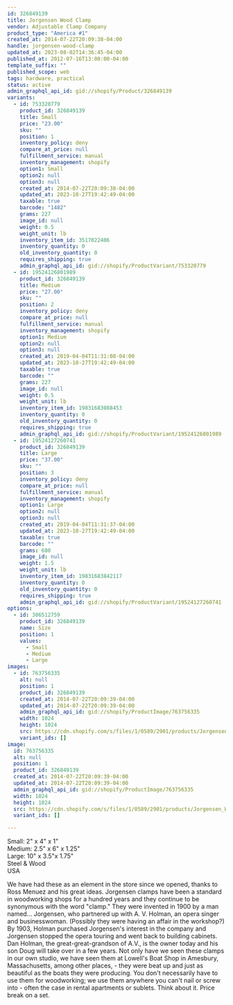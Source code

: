 ```yaml
---
id: 326849139
title: Jorgensen Wood Clamp
vendor: Adjustable Clamp Company
product_type: "America #1"
created_at: 2014-07-22T20:09:38-04:00
handle: jorgensen-wood-clamp
updated_at: 2023-08-02T14:36:45-04:00
published_at: 2012-07-16T13:00:00-04:00
template_suffix: ""
published_scope: web
tags: hardware, practical
status: active
admin_graphql_api_id: gid://shopify/Product/326849139
variants:
  - id: 753320779
    product_id: 326849139
    title: Small
    price: "23.00"
    sku: ""
    position: 1
    inventory_policy: deny
    compare_at_price: null
    fulfillment_service: manual
    inventory_management: shopify
    option1: Small
    option2: null
    option3: null
    created_at: 2014-07-22T20:09:38-04:00
    updated_at: 2023-10-27T19:42:49-04:00
    taxable: true
    barcode: "1482"
    grams: 227
    image_id: null
    weight: 0.5
    weight_unit: lb
    inventory_item_id: 3517022406
    inventory_quantity: 0
    old_inventory_quantity: 0
    requires_shipping: true
    admin_graphql_api_id: gid://shopify/ProductVariant/753320779
  - id: 19524126801989
    product_id: 326849139
    title: Medium
    price: "27.00"
    sku: ""
    position: 2
    inventory_policy: deny
    compare_at_price: null
    fulfillment_service: manual
    inventory_management: shopify
    option1: Medium
    option2: null
    option3: null
    created_at: 2019-04-04T11:31:08-04:00
    updated_at: 2023-10-27T19:42:49-04:00
    taxable: true
    barcode: ""
    grams: 227
    image_id: null
    weight: 0.5
    weight_unit: lb
    inventory_item_id: 19831683088453
    inventory_quantity: 0
    old_inventory_quantity: 0
    requires_shipping: true
    admin_graphql_api_id: gid://shopify/ProductVariant/19524126801989
  - id: 19524127260741
    product_id: 326849139
    title: Large
    price: "37.00"
    sku: ""
    position: 3
    inventory_policy: deny
    compare_at_price: null
    fulfillment_service: manual
    inventory_management: shopify
    option1: Large
    option2: null
    option3: null
    created_at: 2019-04-04T11:31:37-04:00
    updated_at: 2023-10-27T19:42:49-04:00
    taxable: true
    barcode: ""
    grams: 680
    image_id: null
    weight: 1.5
    weight_unit: lb
    inventory_item_id: 19831683842117
    inventory_quantity: 0
    old_inventory_quantity: 0
    requires_shipping: true
    admin_graphql_api_id: gid://shopify/ProductVariant/19524127260741
options:
  - id: 386512759
    product_id: 326849139
    name: Size
    position: 1
    values:
      - Small
      - Medium
      - Large
images:
  - id: 763756335
    alt: null
    position: 1
    product_id: 326849139
    created_at: 2014-07-22T20:09:39-04:00
    updated_at: 2014-07-22T20:09:39-04:00
    admin_graphql_api_id: gid://shopify/ProductImage/763756335
    width: 1024
    height: 1024
    src: https://cdn.shopify.com/s/files/1/0589/2901/products/Jorgensen_Wood_Clamps.jpeg?v=1406074179
    variant_ids: []
image:
  id: 763756335
  alt: null
  position: 1
  product_id: 326849139
  created_at: 2014-07-22T20:09:39-04:00
  updated_at: 2014-07-22T20:09:39-04:00
  admin_graphql_api_id: gid://shopify/ProductImage/763756335
  width: 1024
  height: 1024
  src: https://cdn.shopify.com/s/files/1/0589/2901/products/Jorgensen_Wood_Clamps.jpeg?v=1406074179
  variant_ids: []

---
```


Small: 2" x 4" x 1"  
Medium: 2.5" x 6" x 1.25"  
Large: 10" x 3.5"x 1.75"  
Steel & Wood  
USA

We have had these as an element in the store since we opened, thanks to Ross Menuez and his great ideas. Jorgensen clamps have been a standard in woodworking shops for a hundred years and they continue to be synonymous with the word "clamp." They were invented in 1900 by a man named... Jorgensen, who partnered up with A. V. Holman, an opera singer and businesswoman. (Possibly they were having an affair in the workshop?) By 1903, Holman purchased Jorgensen's interest in the company and Jorgensen stopped the opera touring and went back to building cabinets. Dan Holman, the great-great-grandson of A.V., is the owner today and his son Doug will take over in a few years. Not only have we seen these clamps in our own studio, we have seen them at Lowell's Boat Shop in Amesbury, Massachusetts, among other places, - they were beat up and just as beautiful as the boats they were producing. You don't necessarily have to use them for woodworking; we use them anywhere you can't nail or screw into - often the case in rental apartments or sublets. Think about it. Price break on a set.